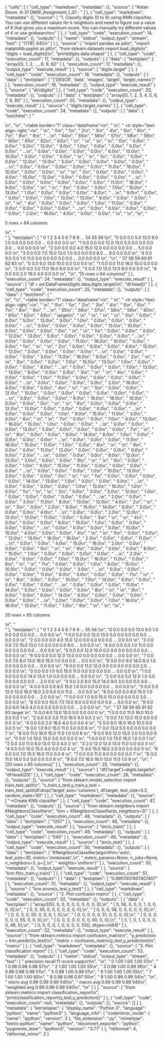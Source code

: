 {
 "cells": [
  {
   "cell_type": "markdown",
   "metadata": {},
   "source": [
    "Ketan Deore.  A-31  DMW_Assignment_1_Q1 : "
   ]
  },
  {
   "cell_type": "markdown",
   "metadata": {},
   "source": [
    "1. Classify digits (0 to 9) using KNN classifier. You can use different values for k neighbors and need to figure out a value of K that gives you a maximum score. You can manually try different values of K or use gridsearchcv"
   ]
  },
  {
   "cell_type": "code",
   "execution_count": 14,
   "metadata": {},
   "outputs": [
    {
     "name": "stdout",
     "output_type": "stream",
     "text": [
      "(1797, 64)\n"
     ]
    }
   ],
   "source": [
    "import pandas as pd\n",
    "import matplotlib.pyplot as plt\n",
    "from sklearn.datasets import load_digits\n",
    "digits = load_digits()\n",
    "print(digits.data.shape)"
   ]
  },
  {
   "cell_type": "code",
   "execution_count": 17,
   "metadata": {},
   "outputs": [
    {
     "data": {
      "text/plain": [
       "array([0, 1, 2, ..., 8, 9, 8])"
      ]
     },
     "execution_count": 17,
     "metadata": {},
     "output_type": "execute_result"
    }
   ],
   "source": [
    "digits.target"
   ]
  },
  {
   "cell_type": "code",
   "execution_count": 19,
   "metadata": {},
   "outputs": [
    {
     "data": {
      "text/plain": [
       "['DESCR', 'data', 'images', 'target', 'target_names']"
      ]
     },
     "execution_count": 19,
     "metadata": {},
     "output_type": "execute_result"
    }
   ],
   "source": [
    "dir(digits)"
   ]
  },
  {
   "cell_type": "code",
   "execution_count": 20,
   "metadata": {},
   "outputs": [
    {
     "data": {
      "text/plain": [
       "array([0, 1, 2, 3, 4, 5, 6, 7, 8, 9])"
      ]
     },
     "execution_count": 20,
     "metadata": {},
     "output_type": "execute_result"
    }
   ],
   "source": [
    "digits.target_names"
   ]
  },
  {
   "cell_type": "code",
   "execution_count": 24,
   "metadata": {},
   "outputs": [
    {
     "data": {
      "text/html": [
       "<div>\n",
       "<style scoped>\n",
       "    .dataframe tbody tr th:only-of-type {\n",
       "        vertical-align: middle;\n",
       "    }\n",
       "\n",
       "    .dataframe tbody tr th {\n",
       "        vertical-align: top;\n",
       "    }\n",
       "\n",
       "    .dataframe thead th {\n",
       "        text-align: right;\n",
       "    }\n",
       "</style>\n",
       "<table border=\"1\" class=\"dataframe\">\n",
       "  <thead>\n",
       "    <tr style=\"text-align: right;\">\n",
       "      <th></th>\n",
       "      <th>0</th>\n",
       "      <th>1</th>\n",
       "      <th>2</th>\n",
       "      <th>3</th>\n",
       "      <th>4</th>\n",
       "      <th>5</th>\n",
       "      <th>6</th>\n",
       "      <th>7</th>\n",
       "      <th>8</th>\n",
       "      <th>9</th>\n",
       "      <th>...</th>\n",
       "      <th>54</th>\n",
       "      <th>55</th>\n",
       "      <th>56</th>\n",
       "      <th>57</th>\n",
       "      <th>58</th>\n",
       "      <th>59</th>\n",
       "      <th>60</th>\n",
       "      <th>61</th>\n",
       "      <th>62</th>\n",
       "      <th>63</th>\n",
       "    </tr>\n",
       "  </thead>\n",
       "  <tbody>\n",
       "    <tr>\n",
       "      <th>0</th>\n",
       "      <td>0.0</td>\n",
       "      <td>0.0</td>\n",
       "      <td>5.0</td>\n",
       "      <td>13.0</td>\n",
       "      <td>9.0</td>\n",
       "      <td>1.0</td>\n",
       "      <td>0.0</td>\n",
       "      <td>0.0</td>\n",
       "      <td>0.0</td>\n",
       "      <td>0.0</td>\n",
       "      <td>...</td>\n",
       "      <td>0.0</td>\n",
       "      <td>0.0</td>\n",
       "      <td>0.0</td>\n",
       "      <td>0.0</td>\n",
       "      <td>6.0</td>\n",
       "      <td>13.0</td>\n",
       "      <td>10.0</td>\n",
       "      <td>0.0</td>\n",
       "      <td>0.0</td>\n",
       "      <td>0.0</td>\n",
       "    </tr>\n",
       "    <tr>\n",
       "      <th>1</th>\n",
       "      <td>0.0</td>\n",
       "      <td>0.0</td>\n",
       "      <td>0.0</td>\n",
       "      <td>12.0</td>\n",
       "      <td>13.0</td>\n",
       "      <td>5.0</td>\n",
       "      <td>0.0</td>\n",
       "      <td>0.0</td>\n",
       "      <td>0.0</td>\n",
       "      <td>0.0</td>\n",
       "      <td>...</td>\n",
       "      <td>0.0</td>\n",
       "      <td>0.0</td>\n",
       "      <td>0.0</td>\n",
       "      <td>0.0</td>\n",
       "      <td>0.0</td>\n",
       "      <td>11.0</td>\n",
       "      <td>16.0</td>\n",
       "      <td>10.0</td>\n",
       "      <td>0.0</td>\n",
       "      <td>0.0</td>\n",
       "    </tr>\n",
       "    <tr>\n",
       "      <th>2</th>\n",
       "      <td>0.0</td>\n",
       "      <td>0.0</td>\n",
       "      <td>0.0</td>\n",
       "      <td>4.0</td>\n",
       "      <td>15.0</td>\n",
       "      <td>12.0</td>\n",
       "      <td>0.0</td>\n",
       "      <td>0.0</td>\n",
       "      <td>0.0</td>\n",
       "      <td>0.0</td>\n",
       "      <td>...</td>\n",
       "      <td>5.0</td>\n",
       "      <td>0.0</td>\n",
       "      <td>0.0</td>\n",
       "      <td>0.0</td>\n",
       "      <td>0.0</td>\n",
       "      <td>3.0</td>\n",
       "      <td>11.0</td>\n",
       "      <td>16.0</td>\n",
       "      <td>9.0</td>\n",
       "      <td>0.0</td>\n",
       "    </tr>\n",
       "    <tr>\n",
       "      <th>3</th>\n",
       "      <td>0.0</td>\n",
       "      <td>0.0</td>\n",
       "      <td>7.0</td>\n",
       "      <td>15.0</td>\n",
       "      <td>13.0</td>\n",
       "      <td>1.0</td>\n",
       "      <td>0.0</td>\n",
       "      <td>0.0</td>\n",
       "      <td>0.0</td>\n",
       "      <td>8.0</td>\n",
       "      <td>...</td>\n",
       "      <td>9.0</td>\n",
       "      <td>0.0</td>\n",
       "      <td>0.0</td>\n",
       "      <td>0.0</td>\n",
       "      <td>7.0</td>\n",
       "      <td>13.0</td>\n",
       "      <td>13.0</td>\n",
       "      <td>9.0</td>\n",
       "      <td>0.0</td>\n",
       "      <td>0.0</td>\n",
       "    </tr>\n",
       "    <tr>\n",
       "      <th>4</th>\n",
       "      <td>0.0</td>\n",
       "      <td>0.0</td>\n",
       "      <td>0.0</td>\n",
       "      <td>1.0</td>\n",
       "      <td>11.0</td>\n",
       "      <td>0.0</td>\n",
       "      <td>0.0</td>\n",
       "      <td>0.0</td>\n",
       "      <td>0.0</td>\n",
       "      <td>0.0</td>\n",
       "      <td>...</td>\n",
       "      <td>0.0</td>\n",
       "      <td>0.0</td>\n",
       "      <td>0.0</td>\n",
       "      <td>0.0</td>\n",
       "      <td>0.0</td>\n",
       "      <td>2.0</td>\n",
       "      <td>16.0</td>\n",
       "      <td>4.0</td>\n",
       "      <td>0.0</td>\n",
       "      <td>0.0</td>\n",
       "    </tr>\n",
       "  </tbody>\n",
       "</table>\n",
       "<p>5 rows × 64 columns</p>\n",
       "</div>"
      ],
      "text/plain": [
       "    0    1    2     3     4     5    6    7    8    9  ...    54   55   56  \\\n",
       "0  0.0  0.0  5.0  13.0   9.0   1.0  0.0  0.0  0.0  0.0 ...   0.0  0.0  0.0   \n",
       "1  0.0  0.0  0.0  12.0  13.0   5.0  0.0  0.0  0.0  0.0 ...   0.0  0.0  0.0   \n",
       "2  0.0  0.0  0.0   4.0  15.0  12.0  0.0  0.0  0.0  0.0 ...   5.0  0.0  0.0   \n",
       "3  0.0  0.0  7.0  15.0  13.0   1.0  0.0  0.0  0.0  8.0 ...   9.0  0.0  0.0   \n",
       "4  0.0  0.0  0.0   1.0  11.0   0.0  0.0  0.0  0.0  0.0 ...   0.0  0.0  0.0   \n",
       "\n",
       "    57   58    59    60    61   62   63  \n",
       "0  0.0  6.0  13.0  10.0   0.0  0.0  0.0  \n",
       "1  0.0  0.0  11.0  16.0  10.0  0.0  0.0  \n",
       "2  0.0  0.0   3.0  11.0  16.0  9.0  0.0  \n",
       "3  0.0  7.0  13.0  13.0   9.0  0.0  0.0  \n",
       "4  0.0  0.0   2.0  16.0   4.0  0.0  0.0  \n",
       "\n",
       "[5 rows x 64 columns]"
      ]
     },
     "execution_count": 24,
     "metadata": {},
     "output_type": "execute_result"
    }
   ],
   "source": [
    "df = pd.DataFrame(digits.data,digits.target)\n",
    "df.head()"
   ]
  },
  {
   "cell_type": "code",
   "execution_count": 25,
   "metadata": {},
   "outputs": [
    {
     "data": {
      "text/html": [
       "<div>\n",
       "<style scoped>\n",
       "    .dataframe tbody tr th:only-of-type {\n",
       "        vertical-align: middle;\n",
       "    }\n",
       "\n",
       "    .dataframe tbody tr th {\n",
       "        vertical-align: top;\n",
       "    }\n",
       "\n",
       "    .dataframe thead th {\n",
       "        text-align: right;\n",
       "    }\n",
       "</style>\n",
       "<table border=\"1\" class=\"dataframe\">\n",
       "  <thead>\n",
       "    <tr style=\"text-align: right;\">\n",
       "      <th></th>\n",
       "      <th>0</th>\n",
       "      <th>1</th>\n",
       "      <th>2</th>\n",
       "      <th>3</th>\n",
       "      <th>4</th>\n",
       "      <th>5</th>\n",
       "      <th>6</th>\n",
       "      <th>7</th>\n",
       "      <th>8</th>\n",
       "      <th>9</th>\n",
       "      <th>...</th>\n",
       "      <th>55</th>\n",
       "      <th>56</th>\n",
       "      <th>57</th>\n",
       "      <th>58</th>\n",
       "      <th>59</th>\n",
       "      <th>60</th>\n",
       "      <th>61</th>\n",
       "      <th>62</th>\n",
       "      <th>63</th>\n",
       "      <th>target</th>\n",
       "    </tr>\n",
       "  </thead>\n",
       "  <tbody>\n",
       "    <tr>\n",
       "      <th>0</th>\n",
       "      <td>0.0</td>\n",
       "      <td>0.0</td>\n",
       "      <td>5.0</td>\n",
       "      <td>13.0</td>\n",
       "      <td>9.0</td>\n",
       "      <td>1.0</td>\n",
       "      <td>0.0</td>\n",
       "      <td>0.0</td>\n",
       "      <td>0.0</td>\n",
       "      <td>0.0</td>\n",
       "      <td>...</td>\n",
       "      <td>0.0</td>\n",
       "      <td>0.0</td>\n",
       "      <td>0.0</td>\n",
       "      <td>6.0</td>\n",
       "      <td>13.0</td>\n",
       "      <td>10.0</td>\n",
       "      <td>0.0</td>\n",
       "      <td>0.0</td>\n",
       "      <td>0.0</td>\n",
       "      <td>0</td>\n",
       "    </tr>\n",
       "    <tr>\n",
       "      <th>1</th>\n",
       "      <td>0.0</td>\n",
       "      <td>0.0</td>\n",
       "      <td>0.0</td>\n",
       "      <td>12.0</td>\n",
       "      <td>13.0</td>\n",
       "      <td>5.0</td>\n",
       "      <td>0.0</td>\n",
       "      <td>0.0</td>\n",
       "      <td>0.0</td>\n",
       "      <td>0.0</td>\n",
       "      <td>...</td>\n",
       "      <td>0.0</td>\n",
       "      <td>0.0</td>\n",
       "      <td>0.0</td>\n",
       "      <td>0.0</td>\n",
       "      <td>11.0</td>\n",
       "      <td>16.0</td>\n",
       "      <td>10.0</td>\n",
       "      <td>0.0</td>\n",
       "      <td>0.0</td>\n",
       "      <td>1</td>\n",
       "    </tr>\n",
       "    <tr>\n",
       "      <th>2</th>\n",
       "      <td>0.0</td>\n",
       "      <td>0.0</td>\n",
       "      <td>0.0</td>\n",
       "      <td>4.0</td>\n",
       "      <td>15.0</td>\n",
       "      <td>12.0</td>\n",
       "      <td>0.0</td>\n",
       "      <td>0.0</td>\n",
       "      <td>0.0</td>\n",
       "      <td>0.0</td>\n",
       "      <td>...</td>\n",
       "      <td>0.0</td>\n",
       "      <td>0.0</td>\n",
       "      <td>0.0</td>\n",
       "      <td>0.0</td>\n",
       "      <td>3.0</td>\n",
       "      <td>11.0</td>\n",
       "      <td>16.0</td>\n",
       "      <td>9.0</td>\n",
       "      <td>0.0</td>\n",
       "      <td>2</td>\n",
       "    </tr>\n",
       "    <tr>\n",
       "      <th>3</th>\n",
       "      <td>0.0</td>\n",
       "      <td>0.0</td>\n",
       "      <td>7.0</td>\n",
       "      <td>15.0</td>\n",
       "      <td>13.0</td>\n",
       "      <td>1.0</td>\n",
       "      <td>0.0</td>\n",
       "      <td>0.0</td>\n",
       "      <td>0.0</td>\n",
       "      <td>8.0</td>\n",
       "      <td>...</td>\n",
       "      <td>0.0</td>\n",
       "      <td>0.0</td>\n",
       "      <td>0.0</td>\n",
       "      <td>7.0</td>\n",
       "      <td>13.0</td>\n",
       "      <td>13.0</td>\n",
       "      <td>9.0</td>\n",
       "      <td>0.0</td>\n",
       "      <td>0.0</td>\n",
       "      <td>3</td>\n",
       "    </tr>\n",
       "    <tr>\n",
       "      <th>4</th>\n",
       "      <td>0.0</td>\n",
       "      <td>0.0</td>\n",
       "      <td>0.0</td>\n",
       "      <td>1.0</td>\n",
       "      <td>11.0</td>\n",
       "      <td>0.0</td>\n",
       "      <td>0.0</td>\n",
       "      <td>0.0</td>\n",
       "      <td>0.0</td>\n",
       "      <td>0.0</td>\n",
       "      <td>...</td>\n",
       "      <td>0.0</td>\n",
       "      <td>0.0</td>\n",
       "      <td>0.0</td>\n",
       "      <td>0.0</td>\n",
       "      <td>2.0</td>\n",
       "      <td>16.0</td>\n",
       "      <td>4.0</td>\n",
       "      <td>0.0</td>\n",
       "      <td>0.0</td>\n",
       "      <td>4</td>\n",
       "    </tr>\n",
       "    <tr>\n",
       "      <th>5</th>\n",
       "      <td>0.0</td>\n",
       "      <td>0.0</td>\n",
       "      <td>12.0</td>\n",
       "      <td>10.0</td>\n",
       "      <td>0.0</td>\n",
       "      <td>0.0</td>\n",
       "      <td>0.0</td>\n",
       "      <td>0.0</td>\n",
       "      <td>0.0</td>\n",
       "      <td>0.0</td>\n",
       "      <td>...</td>\n",
       "      <td>0.0</td>\n",
       "      <td>0.0</td>\n",
       "      <td>0.0</td>\n",
       "      <td>9.0</td>\n",
       "      <td>16.0</td>\n",
       "      <td>16.0</td>\n",
       "      <td>10.0</td>\n",
       "      <td>0.0</td>\n",
       "      <td>0.0</td>\n",
       "      <td>5</td>\n",
       "    </tr>\n",
       "    <tr>\n",
       "      <th>6</th>\n",
       "      <td>0.0</td>\n",
       "      <td>0.0</td>\n",
       "      <td>0.0</td>\n",
       "      <td>12.0</td>\n",
       "      <td>13.0</td>\n",
       "      <td>0.0</td>\n",
       "      <td>0.0</td>\n",
       "      <td>0.0</td>\n",
       "      <td>0.0</td>\n",
       "      <td>0.0</td>\n",
       "      <td>...</td>\n",
       "      <td>0.0</td>\n",
       "      <td>0.0</td>\n",
       "      <td>0.0</td>\n",
       "      <td>1.0</td>\n",
       "      <td>9.0</td>\n",
       "      <td>15.0</td>\n",
       "      <td>11.0</td>\n",
       "      <td>3.0</td>\n",
       "      <td>0.0</td>\n",
       "      <td>6</td>\n",
       "    </tr>\n",
       "    <tr>\n",
       "      <th>7</th>\n",
       "      <td>0.0</td>\n",
       "      <td>0.0</td>\n",
       "      <td>7.0</td>\n",
       "      <td>8.0</td>\n",
       "      <td>13.0</td>\n",
       "      <td>16.0</td>\n",
       "      <td>15.0</td>\n",
       "      <td>1.0</td>\n",
       "      <td>0.0</td>\n",
       "      <td>0.0</td>\n",
       "      <td>...</td>\n",
       "      <td>0.0</td>\n",
       "      <td>0.0</td>\n",
       "      <td>0.0</td>\n",
       "      <td>13.0</td>\n",
       "      <td>5.0</td>\n",
       "      <td>0.0</td>\n",
       "      <td>0.0</td>\n",
       "      <td>0.0</td>\n",
       "      <td>0.0</td>\n",
       "      <td>7</td>\n",
       "    </tr>\n",
       "    <tr>\n",
       "      <th>8</th>\n",
       "      <td>0.0</td>\n",
       "      <td>0.0</td>\n",
       "      <td>9.0</td>\n",
       "      <td>14.0</td>\n",
       "      <td>8.0</td>\n",
       "      <td>1.0</td>\n",
       "      <td>0.0</td>\n",
       "      <td>0.0</td>\n",
       "      <td>0.0</td>\n",
       "      <td>0.0</td>\n",
       "      <td>...</td>\n",
       "      <td>0.0</td>\n",
       "      <td>0.0</td>\n",
       "      <td>0.0</td>\n",
       "      <td>11.0</td>\n",
       "      <td>16.0</td>\n",
       "      <td>15.0</td>\n",
       "      <td>11.0</td>\n",
       "      <td>1.0</td>\n",
       "      <td>0.0</td>\n",
       "      <td>8</td>\n",
       "    </tr>\n",
       "    <tr>\n",
       "      <th>9</th>\n",
       "      <td>0.0</td>\n",
       "      <td>0.0</td>\n",
       "      <td>11.0</td>\n",
       "      <td>12.0</td>\n",
       "      <td>0.0</td>\n",
       "      <td>0.0</td>\n",
       "      <td>0.0</td>\n",
       "      <td>0.0</td>\n",
       "      <td>0.0</td>\n",
       "      <td>2.0</td>\n",
       "      <td>...</td>\n",
       "      <td>0.0</td>\n",
       "      <td>0.0</td>\n",
       "      <td>0.0</td>\n",
       "      <td>9.0</td>\n",
       "      <td>12.0</td>\n",
       "      <td>13.0</td>\n",
       "      <td>3.0</td>\n",
       "      <td>0.0</td>\n",
       "      <td>0.0</td>\n",
       "      <td>9</td>\n",
       "    </tr>\n",
       "    <tr>\n",
       "      <th>0</th>\n",
       "      <td>0.0</td>\n",
       "      <td>0.0</td>\n",
       "      <td>1.0</td>\n",
       "      <td>9.0</td>\n",
       "      <td>15.0</td>\n",
       "      <td>11.0</td>\n",
       "      <td>0.0</td>\n",
       "      <td>0.0</td>\n",
       "      <td>0.0</td>\n",
       "      <td>0.0</td>\n",
       "      <td>...</td>\n",
       "      <td>0.0</td>\n",
       "      <td>0.0</td>\n",
       "      <td>0.0</td>\n",
       "      <td>1.0</td>\n",
       "      <td>10.0</td>\n",
       "      <td>13.0</td>\n",
       "      <td>3.0</td>\n",
       "      <td>0.0</td>\n",
       "      <td>0.0</td>\n",
       "      <td>0</td>\n",
       "    </tr>\n",
       "    <tr>\n",
       "      <th>1</th>\n",
       "      <td>0.0</td>\n",
       "      <td>0.0</td>\n",
       "      <td>0.0</td>\n",
       "      <td>0.0</td>\n",
       "      <td>14.0</td>\n",
       "      <td>13.0</td>\n",
       "      <td>1.0</td>\n",
       "      <td>0.0</td>\n",
       "      <td>0.0</td>\n",
       "      <td>0.0</td>\n",
       "      <td>...</td>\n",
       "      <td>0.0</td>\n",
       "      <td>0.0</td>\n",
       "      <td>0.0</td>\n",
       "      <td>0.0</td>\n",
       "      <td>1.0</td>\n",
       "      <td>13.0</td>\n",
       "      <td>16.0</td>\n",
       "      <td>1.0</td>\n",
       "      <td>0.0</td>\n",
       "      <td>1</td>\n",
       "    </tr>\n",
       "    <tr>\n",
       "      <th>2</th>\n",
       "      <td>0.0</td>\n",
       "      <td>0.0</td>\n",
       "      <td>5.0</td>\n",
       "      <td>12.0</td>\n",
       "      <td>1.0</td>\n",
       "      <td>0.0</td>\n",
       "      <td>0.0</td>\n",
       "      <td>0.0</td>\n",
       "      <td>0.0</td>\n",
       "      <td>0.0</td>\n",
       "      <td>...</td>\n",
       "      <td>2.0</td>\n",
       "      <td>0.0</td>\n",
       "      <td>0.0</td>\n",
       "      <td>3.0</td>\n",
       "      <td>11.0</td>\n",
       "      <td>8.0</td>\n",
       "      <td>13.0</td>\n",
       "      <td>12.0</td>\n",
       "      <td>4.0</td>\n",
       "      <td>2</td>\n",
       "    </tr>\n",
       "    <tr>\n",
       "      <th>3</th>\n",
       "      <td>0.0</td>\n",
       "      <td>2.0</td>\n",
       "      <td>9.0</td>\n",
       "      <td>15.0</td>\n",
       "      <td>14.0</td>\n",
       "      <td>9.0</td>\n",
       "      <td>3.0</td>\n",
       "      <td>0.0</td>\n",
       "      <td>0.0</td>\n",
       "      <td>4.0</td>\n",
       "      <td>...</td>\n",
       "      <td>0.0</td>\n",
       "      <td>0.0</td>\n",
       "      <td>2.0</td>\n",
       "      <td>12.0</td>\n",
       "      <td>12.0</td>\n",
       "      <td>13.0</td>\n",
       "      <td>11.0</td>\n",
       "      <td>0.0</td>\n",
       "      <td>0.0</td>\n",
       "      <td>3</td>\n",
       "    </tr>\n",
       "    <tr>\n",
       "      <th>4</th>\n",
       "      <td>0.0</td>\n",
       "      <td>0.0</td>\n",
       "      <td>0.0</td>\n",
       "      <td>8.0</td>\n",
       "      <td>15.0</td>\n",
       "      <td>1.0</td>\n",
       "      <td>0.0</td>\n",
       "      <td>0.0</td>\n",
       "      <td>0.0</td>\n",
       "      <td>0.0</td>\n",
       "      <td>...</td>\n",
       "      <td>0.0</td>\n",
       "      <td>0.0</td>\n",
       "      <td>0.0</td>\n",
       "      <td>0.0</td>\n",
       "      <td>10.0</td>\n",
       "      <td>15.0</td>\n",
       "      <td>4.0</td>\n",
       "      <td>0.0</td>\n",
       "      <td>0.0</td>\n",
       "      <td>4</td>\n",
       "    </tr>\n",
       "    <tr>\n",
       "      <th>5</th>\n",
       "      <td>0.0</td>\n",
       "      <td>5.0</td>\n",
       "      <td>12.0</td>\n",
       "      <td>13.0</td>\n",
       "      <td>16.0</td>\n",
       "      <td>16.0</td>\n",
       "      <td>2.0</td>\n",
       "      <td>0.0</td>\n",
       "      <td>0.0</td>\n",
       "      <td>11.0</td>\n",
       "      <td>...</td>\n",
       "      <td>0.0</td>\n",
       "      <td>0.0</td>\n",
       "      <td>4.0</td>\n",
       "      <td>15.0</td>\n",
       "      <td>16.0</td>\n",
       "      <td>2.0</td>\n",
       "      <td>0.0</td>\n",
       "      <td>0.0</td>\n",
       "      <td>0.0</td>\n",
       "      <td>5</td>\n",
       "    </tr>\n",
       "    <tr>\n",
       "      <th>6</th>\n",
       "      <td>0.0</td>\n",
       "      <td>0.0</td>\n",
       "      <td>0.0</td>\n",
       "      <td>8.0</td>\n",
       "      <td>15.0</td>\n",
       "      <td>1.0</td>\n",
       "      <td>0.0</td>\n",
       "      <td>0.0</td>\n",
       "      <td>0.0</td>\n",
       "      <td>0.0</td>\n",
       "      <td>...</td>\n",
       "      <td>2.0</td>\n",
       "      <td>0.0</td>\n",
       "      <td>0.0</td>\n",
       "      <td>0.0</td>\n",
       "      <td>7.0</td>\n",
       "      <td>15.0</td>\n",
       "      <td>16.0</td>\n",
       "      <td>11.0</td>\n",
       "      <td>0.0</td>\n",
       "      <td>6</td>\n",
       "    </tr>\n",
       "    <tr>\n",
       "      <th>7</th>\n",
       "      <td>0.0</td>\n",
       "      <td>0.0</td>\n",
       "      <td>1.0</td>\n",
       "      <td>8.0</td>\n",
       "      <td>15.0</td>\n",
       "      <td>10.0</td>\n",
       "      <td>0.0</td>\n",
       "      <td>0.0</td>\n",
       "      <td>0.0</td>\n",
       "      <td>3.0</td>\n",
       "      <td>...</td>\n",
       "      <td>0.0</td>\n",
       "      <td>0.0</td>\n",
       "      <td>0.0</td>\n",
       "      <td>0.0</td>\n",
       "      <td>11.0</td>\n",
       "      <td>9.0</td>\n",
       "      <td>0.0</td>\n",
       "      <td>0.0</td>\n",
       "      <td>0.0</td>\n",
       "      <td>7</td>\n",
       "    </tr>\n",
       "    <tr>\n",
       "      <th>8</th>\n",
       "      <td>0.0</td>\n",
       "      <td>0.0</td>\n",
       "      <td>10.0</td>\n",
       "      <td>7.0</td>\n",
       "      <td>13.0</td>\n",
       "      <td>9.0</td>\n",
       "      <td>0.0</td>\n",
       "      <td>0.0</td>\n",
       "      <td>0.0</td>\n",
       "      <td>0.0</td>\n",
       "      <td>...</td>\n",
       "      <td>0.0</td>\n",
       "      <td>0.0</td>\n",
       "      <td>0.0</td>\n",
       "      <td>11.0</td>\n",
       "      <td>14.0</td>\n",
       "      <td>5.0</td>\n",
       "      <td>0.0</td>\n",
       "      <td>0.0</td>\n",
       "      <td>0.0</td>\n",
       "      <td>8</td>\n",
       "    </tr>\n",
       "    <tr>\n",
       "      <th>9</th>\n",
       "      <td>0.0</td>\n",
       "      <td>0.0</td>\n",
       "      <td>6.0</td>\n",
       "      <td>14.0</td>\n",
       "      <td>4.0</td>\n",
       "      <td>0.0</td>\n",
       "      <td>0.0</td>\n",
       "      <td>0.0</td>\n",
       "      <td>0.0</td>\n",
       "      <td>0.0</td>\n",
       "      <td>...</td>\n",
       "      <td>2.0</td>\n",
       "      <td>0.0</td>\n",
       "      <td>0.0</td>\n",
       "      <td>7.0</td>\n",
       "      <td>16.0</td>\n",
       "      <td>16.0</td>\n",
       "      <td>13.0</td>\n",
       "      <td>11.0</td>\n",
       "      <td>1.0</td>\n",
       "      <td>9</td>\n",
       "    </tr>\n",
       "  </tbody>\n",
       "</table>\n",
       "<p>20 rows × 65 columns</p>\n",
       "</div>"
      ],
      "text/plain": [
       "     0    1     2     3     4     5     6    7    8     9   ...     55   56  \\\n",
       "0  0.0  0.0   5.0  13.0   9.0   1.0   0.0  0.0  0.0   0.0   ...    0.0  0.0   \n",
       "1  0.0  0.0   0.0  12.0  13.0   5.0   0.0  0.0  0.0   0.0   ...    0.0  0.0   \n",
       "2  0.0  0.0   0.0   4.0  15.0  12.0   0.0  0.0  0.0   0.0   ...    0.0  0.0   \n",
       "3  0.0  0.0   7.0  15.0  13.0   1.0   0.0  0.0  0.0   8.0   ...    0.0  0.0   \n",
       "4  0.0  0.0   0.0   1.0  11.0   0.0   0.0  0.0  0.0   0.0   ...    0.0  0.0   \n",
       "5  0.0  0.0  12.0  10.0   0.0   0.0   0.0  0.0  0.0   0.0   ...    0.0  0.0   \n",
       "6  0.0  0.0   0.0  12.0  13.0   0.0   0.0  0.0  0.0   0.0   ...    0.0  0.0   \n",
       "7  0.0  0.0   7.0   8.0  13.0  16.0  15.0  1.0  0.0   0.0   ...    0.0  0.0   \n",
       "8  0.0  0.0   9.0  14.0   8.0   1.0   0.0  0.0  0.0   0.0   ...    0.0  0.0   \n",
       "9  0.0  0.0  11.0  12.0   0.0   0.0   0.0  0.0  0.0   2.0   ...    0.0  0.0   \n",
       "0  0.0  0.0   1.0   9.0  15.0  11.0   0.0  0.0  0.0   0.0   ...    0.0  0.0   \n",
       "1  0.0  0.0   0.0   0.0  14.0  13.0   1.0  0.0  0.0   0.0   ...    0.0  0.0   \n",
       "2  0.0  0.0   5.0  12.0   1.0   0.0   0.0  0.0  0.0   0.0   ...    2.0  0.0   \n",
       "3  0.0  2.0   9.0  15.0  14.0   9.0   3.0  0.0  0.0   4.0   ...    0.0  0.0   \n",
       "4  0.0  0.0   0.0   8.0  15.0   1.0   0.0  0.0  0.0   0.0   ...    0.0  0.0   \n",
       "5  0.0  5.0  12.0  13.0  16.0  16.0   2.0  0.0  0.0  11.0   ...    0.0  0.0   \n",
       "6  0.0  0.0   0.0   8.0  15.0   1.0   0.0  0.0  0.0   0.0   ...    2.0  0.0   \n",
       "7  0.0  0.0   1.0   8.0  15.0  10.0   0.0  0.0  0.0   3.0   ...    0.0  0.0   \n",
       "8  0.0  0.0  10.0   7.0  13.0   9.0   0.0  0.0  0.0   0.0   ...    0.0  0.0   \n",
       "9  0.0  0.0   6.0  14.0   4.0   0.0   0.0  0.0  0.0   0.0   ...    2.0  0.0   \n",
       "\n",
       "    57    58    59    60    61    62   63  target  \n",
       "0  0.0   6.0  13.0  10.0   0.0   0.0  0.0       0  \n",
       "1  0.0   0.0  11.0  16.0  10.0   0.0  0.0       1  \n",
       "2  0.0   0.0   3.0  11.0  16.0   9.0  0.0       2  \n",
       "3  0.0   7.0  13.0  13.0   9.0   0.0  0.0       3  \n",
       "4  0.0   0.0   2.0  16.0   4.0   0.0  0.0       4  \n",
       "5  0.0   9.0  16.0  16.0  10.0   0.0  0.0       5  \n",
       "6  0.0   1.0   9.0  15.0  11.0   3.0  0.0       6  \n",
       "7  0.0  13.0   5.0   0.0   0.0   0.0  0.0       7  \n",
       "8  0.0  11.0  16.0  15.0  11.0   1.0  0.0       8  \n",
       "9  0.0   9.0  12.0  13.0   3.0   0.0  0.0       9  \n",
       "0  0.0   1.0  10.0  13.0   3.0   0.0  0.0       0  \n",
       "1  0.0   0.0   1.0  13.0  16.0   1.0  0.0       1  \n",
       "2  0.0   3.0  11.0   8.0  13.0  12.0  4.0       2  \n",
       "3  2.0  12.0  12.0  13.0  11.0   0.0  0.0       3  \n",
       "4  0.0   0.0  10.0  15.0   4.0   0.0  0.0       4  \n",
       "5  4.0  15.0  16.0   2.0   0.0   0.0  0.0       5  \n",
       "6  0.0   0.0   7.0  15.0  16.0  11.0  0.0       6  \n",
       "7  0.0   0.0  11.0   9.0   0.0   0.0  0.0       7  \n",
       "8  0.0  11.0  14.0   5.0   0.0   0.0  0.0       8  \n",
       "9  0.0   7.0  16.0  16.0  13.0  11.0  1.0       9  \n",
       "\n",
       "[20 rows x 65 columns]"
      ]
     },
     "execution_count": 25,
     "metadata": {},
     "output_type": "execute_result"
    }
   ],
   "source": [
    "df['target']=digits.target\n",
    "df.head(20)"
   ]
  },
  {
   "cell_type": "code",
   "execution_count": 26,
   "metadata": {},
   "outputs": [],
   "source": [
    "from sklearn.model_selection import train_test_split\n",
    "x_train,x_test,y_train,y_test = train_test_split(df.drop('target',axis='columns'), df.target, test_size=0.3, random_state=10)"
   ]
  },
  {
   "cell_type": "markdown",
   "metadata": {},
   "source": [
    "->Create KNN classifier"
   ]
  },
  {
   "cell_type": "code",
   "execution_count": 47,
   "metadata": {},
   "outputs": [],
   "source": [
    "from sklearn.neighbors import KNeighborsClassifier\n",
    "knn = KNeighborsClassifier(n_neighbors=3)"
   ]
  },
  {
   "cell_type": "code",
   "execution_count": 48,
   "metadata": {},
   "outputs": [
    {
     "data": {
      "text/plain": [
       "1257"
      ]
     },
     "execution_count": 48,
     "metadata": {},
     "output_type": "execute_result"
    }
   ],
   "source": [
    "len(x_train)"
   ]
  },
  {
   "cell_type": "code",
   "execution_count": 49,
   "metadata": {},
   "outputs": [
    {
     "data": {
      "text/plain": [
       "540"
      ]
     },
     "execution_count": 49,
     "metadata": {},
     "output_type": "execute_result"
    }
   ],
   "source": [
    "len(x_test)"
   ]
  },
  {
   "cell_type": "code",
   "execution_count": 50,
   "metadata": {},
   "outputs": [
    {
     "data": {
      "text/plain": [
       "KNeighborsClassifier(algorithm='auto', leaf_size=30, metric='minkowski',\n",
       "           metric_params=None, n_jobs=None, n_neighbors=3, p=2,\n",
       "           weights='uniform')"
      ]
     },
     "execution_count": 50,
     "metadata": {},
     "output_type": "execute_result"
    }
   ],
   "source": [
    "knn.fit(x_train,y_train)"
   ]
  },
  {
   "cell_type": "code",
   "execution_count": 51,
   "metadata": {},
   "outputs": [
    {
     "data": {
      "text/plain": [
       "0.9907407407407407"
      ]
     },
     "execution_count": 51,
     "metadata": {},
     "output_type": "execute_result"
    }
   ],
   "source": [
    "knn.score(x_test,y_test)"
   ]
  },
  {
   "cell_type": "markdown",
   "metadata": {},
   "source": [
    "2. Plot confusion matrix"
   ]
  },
  {
   "cell_type": "code",
   "execution_count": 52,
   "metadata": {},
   "outputs": [
    {
     "data": {
      "text/plain": [
       "array([[51,  0,  0,  0,  0,  0,  0,  0,  0,  0],\n",
       "       [ 0, 56,  0,  0,  0,  1,  0,  0,  0,  0],\n",
       "       [ 0,  0, 55,  0,  0,  0,  0,  0,  0,  0],\n",
       "       [ 0,  0,  0, 56,  0,  0,  0,  0,  0,  0],\n",
       "       [ 0,  0,  0,  0, 50,  0,  0,  0,  1,  0],\n",
       "       [ 0,  0,  0,  0,  0, 51,  0,  0,  0,  0],\n",
       "       [ 0,  0,  0,  0,  0,  0, 55,  0,  0,  0],\n",
       "       [ 0,  0,  0,  0,  0,  0,  0, 60,  0,  0],\n",
       "       [ 0,  1,  0,  1,  0,  0,  0,  0, 48,  0],\n",
       "       [ 0,  0,  0,  0,  1,  0,  0,  0,  0, 53]], dtype=int64)"
      ]
     },
     "execution_count": 52,
     "metadata": {},
     "output_type": "execute_result"
    }
   ],
   "source": [
    "from sklearn.metrics import confusion_matrix\n",
    "y_prediction = knn.predict(x_test)\n",
    "matrix = confusion_matrix(y_test,y_prediction)\n",
    "matrix"
   ]
  },
  {
   "cell_type": "markdown",
   "metadata": {},
   "source": [
    "3. Plot classification report"
   ]
  },
  {
   "cell_type": "code",
   "execution_count": 53,
   "metadata": {},
   "outputs": [
    {
     "name": "stdout",
     "output_type": "stream",
     "text": [
      "              precision    recall  f1-score   support\n",
      "\n",
      "           0       1.00      1.00      1.00        51\n",
      "           1       0.98      0.98      0.98        57\n",
      "           2       1.00      1.00      1.00        55\n",
      "           3       0.98      1.00      0.99        56\n",
      "           4       0.98      0.98      0.98        51\n",
      "           5       0.98      1.00      0.99        51\n",
      "           6       1.00      1.00      1.00        55\n",
      "           7       1.00      1.00      1.00        60\n",
      "           8       0.98      0.96      0.97        50\n",
      "           9       1.00      0.98      0.99        54\n",
      "\n",
      "   micro avg       0.99      0.99      0.99       540\n",
      "   macro avg       0.99      0.99      0.99       540\n",
      "weighted avg       0.99      0.99      0.99       540\n",
      "\n"
     ]
    }
   ],
   "source": [
    "from sklearn.metrics import classification_report\n",
    "print(classification_report(y_test,y_prediction))"
   ]
  },
  {
   "cell_type": "code",
   "execution_count": null,
   "metadata": {},
   "outputs": [],
   "source": []
  }
 ],
 "metadata": {
  "kernelspec": {
   "display_name": "Python 3",
   "language": "python",
   "name": "python3"
  },
  "language_info": {
   "codemirror_mode": {
    "name": "ipython",
    "version": 3
   },
   "file_extension": ".py",
   "mimetype": "text/x-python",
   "name": "python",
   "nbconvert_exporter": "python",
   "pygments_lexer": "ipython3",
   "version": "3.7.1"
  }
 },
 "nbformat": 4,
 "nbformat_minor": 2
}
